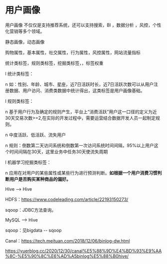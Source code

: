 # 用户画像



用户画像 不仅仅是支持推荐系统，还可以支持搜索，BI ，数据分析 ，风控，个性化营销等多个领域。













静态画像，动态画像

购物属性，基本属性，社交属性，行为属性，风控属性，网站流量指标



统计类标签，规则类标签，挖掘类标签，，标签权重



l 统计类标签：

n 如：性别、年龄、城市、星座，近7日活跃时长，近7日活跃次数可以从用户注册数据、用户访问、消费类数据中统计得出，这类标签是用户画像基础。

l 规则类标签：

n 基于用户行为及确定的规则产生，平台上“消费活跃”用户这一口径的定义为近30天交易次数>=2,在实际的开发过程中，需要运营结合数据开发人员一起制定规则。

n 中度活跃、低活跃、流失用户

n 规则：倒数第二天访问系统和倒数第一次访问系统时间间隔，95%以上用户这个时间间隔在30天，这里业务中任务30天使流失周期

l 机器学习挖掘类标签：

n 应用在对用户的某些属性或某些行为进行预测判断。**如根据一个用户消费习惯判断用户是否购买某种商品的偏好。** 















Hive --> Hive

HDFS：https://www.codeleading.com/article/22193150273/

sqoop：JDBC方法查询。



MySQL --> Hive

sqoop：见bigdata -- sqoop

Canal：https://tech.meituan.com/2018/12/06/binlog-dw.html

https://yuerblog.cc/2020/12/30/canal%E5%88%9D%E4%BD%93%E9%AA%8C-%E5%90%8C%E6%AD%A5binlog%E5%88%B0hive/















































